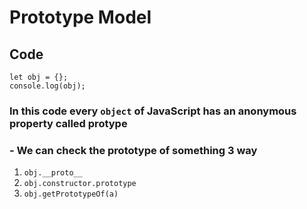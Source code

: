 # Prototype Model

## Code

```JS
let obj = {};
console.log(obj);
```

### In this code every `object` of JavaScript has an anonymous property called protype

### - We can check the prototype of something 3 way

1. `obj.__proto__`
2. `obj.constructor.prototype`
3. `obj.getPrototypeOf(a)`
